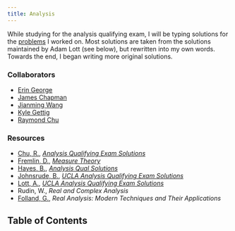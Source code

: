 ```yaml
---
title: Analysis
---
```


While studying for the analysis qualifying exam, I will be typing solutions for the [problems](https://secure.math.ucla.edu/gradquals/hbquals.php) I worked on. Most solutions are taken from the solutions maintained by Adam Lott (see below), but rewritten into my own words. Towards the end, I began writing more original solutions.

### Collaborators

-   [Erin George](https://www.math.ucla.edu/~egeo/)
-   [James Chapman](https://www.math.ucla.edu/~chapman20j/)
-   [Jianming Wang](https://www.math.ucla.edu/people/grad/jwang780)
-   [Kyle Gettig](https://www.math.ucla.edu/~kgettig/)
-   [Raymond Chu](https://www.math.ucla.edu/~rchu/)

### Resources

-   [Chu, R.](https://www.math.ucla.edu/~rchu/), [_Analysis Qualifying Exam Solutions_](https://www.math.ucla.edu/~rchu/Analysis.pdf)
-   [Fremlin, D.](https://www1.essex.ac.uk/maths/people/fremlin/index.htm), [_Measure Theory_](https://www1.essex.ac.uk/maths/people/fremlin/mt.htm)
-   [Hayes, B.](https://sites.google.com/site/benhayeshomepage/home?authuser=0), [_Analysis Qual Solutions_](https://drive.google.com/file/d/0B00coOUqVAAHMld0VHlIYzJrTnc/view)
-   [Johnsrude, B.](https://www.math.ucla.edu/~johnsrude/), [_UCLA Analysis Qualifying Exam Solutions_](https://www.math.ucla.edu/~johnsrude/qual_sols.pdf)
-   [Lott, A.](https://www.math.ucla.edu/~adamlott99/), [_UCLA Analysis Qualifying Exam Solutions_](https://www.math.ucla.edu/~adamlott99/analysis_qual_solutions.pdf)
-   Rudin, W., _Real and Complex Analysis_
-   [Folland, G.](https://sites.math.washington.edu/~folland/Homepage/), _Real Analysis: Modern Techniques and Their Applications_

## Table of Contents
